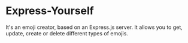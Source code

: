 # Express-Yourself
It's an emoji creator, based on an Express.js server. It allows you to get, update, create or delete different types of emojis.
